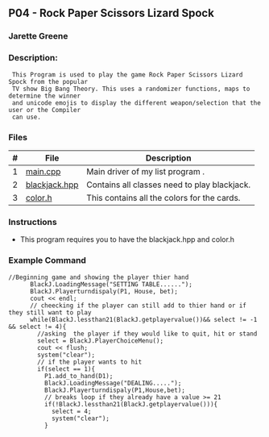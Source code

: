 ## P04 - Rock Paper Scissors Lizard Spock 
### Jarette Greene
### Description: 

     This Program is used to play the game Rock Paper Scissors Lizard Spock from the popular 
     TV show Big Bang Theory. This uses a randomizer functions, maps to determine the winner 
     and unicode emojis to display the different weapon/selection that the user or the Compiler
     can use. 

### Files

|   #   | File     | Description                      |
| :---: | -------- | -------------------------------- |
|   1   |[main.cpp](https://github.com/Jarette/2143-OOP-Greene/blob/main/Assignments/P03/main.cpp)| Main driver of my list program . |
|   2   |[blackjack.hpp](https://github.com/Jarette/2143-OOP-Greene/blob/main/Assignments/P03/blackjack.hpp)| Contains all classes need to play blackjack.|
|   3   |[color.h](https://github.com/Jarette/2143-OOP-Greene/blob/main/Assignments/P03/color.h)| This contains all the colors for the cards.|

### Instructions

- This program requires you to have the blackjack.hpp and color.h 

### Example Command
```
//Beginning game and showing the player thier hand 
      BlackJ.LoadingMessage("SETTING TABLE......");
      BlackJ.Playerturndispaly(P1, House, bet);
      cout << endl;
      // cheecking if the player can still add to thier hand or if they still want to play 
      while(BlackJ.lessthan21(BlackJ.getplayervalue())&& select != -1 && select != 4){
        //asking  the player if they would like to quit, hit or stand
        select = BlackJ.PlayerChoiceMenu();
        cout << flush;
        system("clear");
        // if the player wants to hit 
        if(select == 1){
          P1.add_to_hand(D1);
          BlackJ.LoadingMessage("DEALING.....");
          BlackJ.Playerturndispaly(P1,House,bet);
          // breaks loop if they already have a value >= 21
          if(!BlackJ.lessthan21(BlackJ.getplayervalue())){
            select = 4;
            system("clear");
          }
```
